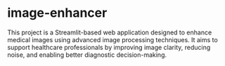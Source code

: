 # image-enhancer
This project is a Streamlit-based web application designed to enhance medical images using advanced image processing techniques. It aims to support healthcare professionals by improving image clarity, reducing noise, and enabling better diagnostic decision-making.
